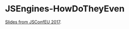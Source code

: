 # JSEngines-HowDoTheyEven

[Slides from JSConfEU 2017](https://fhinkel.github.io/JSEngines-HowDoTheyEven/).
